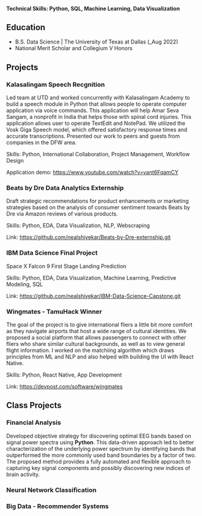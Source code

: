 
#### Technical Skills: Python, SQL, Machine Learning, Data Visualization

## Education		        		
- B.S. Data Science | The University of Texas at Dallas (_Aug 2022)
- National Merit Scholar and Collegium V Honors

## Projects


### Kalasalingam Speech Recgnition

Led team at UTD and worked concurrently with Kalasalingam Academy to build a speech module in Python that allows people to operate computer application via voice commands. This application will help Amar Seva Sangam, a nonprofit in India that helps those with spinal cord injuries. This application allows user to operate TextEdit and NotePad. We utilized the Vosk Giga Speech model, which offered satisfactory response times and accurate transcriptions. Presented our work to peers and guests from companies in the DFW area.

Skills: Python, International Collaboration, Project Management, Workflow Design

Application demo: https://www.youtube.com/watch?v=vant6FqamCY


### Beats by Dre Data Analytics Externship

Draft strategic recommendations for product enhancements or marketing strategies based on the analysis of consumer sentiment towards Beats by Dre via Amazon reviews of various products.

Skills: Python, EDA, Data Visualization, NLP, Webscraping

Link: https://github.com/nealshiyekar/Beats-by-Dre-externship.git

### IBM Data Science Final Project

Space X Falcon 9 First Stage Landing Prediction

Skills: Python, EDA, Data Visualization, Machine Learning, Predictive Modeling, SQL

Link: https://github.com/nealshiyekar/IBM-Data-Science-Capstone.git

### Wingmates - TamuHack Winner

The goal of the project is to give international fliers a little bit more comfort as they navigate airports that host a wide range of cultural identities. We proposed a social platform that allows passengers to connect with other fliers who share similar cultural backgrounds, as well as to view general flight information.
I worked on the matchiing algorithm which draws principles from ML and NLP and also helped with building the UI with React Native.

Skills: Python, React Native, App Development

Link: https://devpost.com/software/wingmates



## Class Projects

### Financial Analysis

Developed objective strategy for discovering optimal EEG bands based on signal power spectra using **Python**. This data-driven approach led to better characterization of the underlying power spectrum by identifying bands that outperformed the more commonly used band boundaries by a factor of two. The proposed method provides a fully automated and flexible approach to capturing key signal components and possibly discovering new indices of brain activity.


### Neural Network Classification


### Big Data - Recommender Systems



